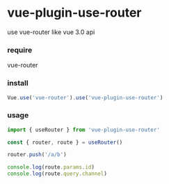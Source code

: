 # vue-plugin-use-router
use vue-router like vue 3.0 api

### require

vue-router

### install

```javascript
Vue.use('vue-router').use('vue-plugin-use-router')
```

### usage

```javascript
import { useRouter } from 'vue-plugin-use-router'

const { router, route } = useRouter()

router.push('/a/b')

console.log(route.params.id)
console.log(route.query.channel)
```



